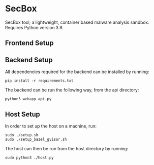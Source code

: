# SecBox
SecBox tool; a lightweight, container based malware analysis sandbox.
Requires Python version 3.9.

## Frontend Setup


## Backend Setup
All dependencies required for the backend can be installed by running:
```
pip install -r requirements.txt
```

The backend can be run the following way, from the api directory:
```
python3 webapp_api.py
```

## Host Setup
In order to set up the host on a machine, run:

```
sudo ./setup.sh
sudo ./setup_bazel_gvisor.sh
```

The host can then be run from the host directory by running:

```
sudo python3 ./host.py
```


